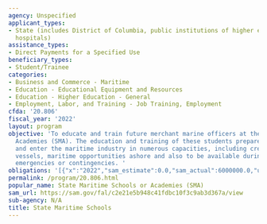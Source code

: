 ```yaml
---
agency: Unspecified
applicant_types:
- State (includes District of Columbia, public institutions of higher education and
  hospitals)
assistance_types:
- Direct Payments for a Specified Use
beneficiary_types:
- Student/Trainee
categories:
- Business and Commerce - Maritime
- Education - Educational Equipment and Resources
- Education - Higher Education - General
- Employment, Labor, and Training - Job Training, Employment
cfda: '20.806'
fiscal_year: '2022'
layout: program
objective: 'To educate and train future merchant marine officers at the State Maritime
  Academies (SMA). The education and training of these students prepares them to graduate
  and enter the maritime industry in numerous capacities, including crewing merchant
  vessels, maritime opportunities ashore and also to be available during national
  emergencies or contingencies. '
obligations: '[{"x":"2022","sam_estimate":0.0,"sam_actual":6000000.0,"usa_spending_actual":10613611.61},{"x":"2023","sam_estimate":6000000.0,"sam_actual":0.0,"usa_spending_actual":7528929.47},{"x":"2024","sam_estimate":6000000.0,"sam_actual":0.0,"usa_spending_actual":0.0}]'
permalink: /program/20.806.html
popular_name: State Maritime Schools or Academies (SMA)
sam_url: https://sam.gov/fal/c2e21e5b948c41fdbc10f3c9ab3d367a/view
sub-agency: N/A
title: State Maritime Schools
---
```

